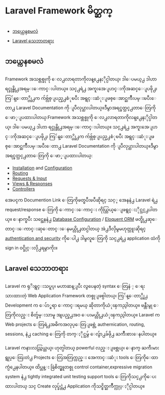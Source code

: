 # Laravel Framework မိတ္ဆက္

 - [ဘယ္ကေနစမလဲ](#where-to-start)
 - [Laravel သေဘာတရား](#laravel-philosophy)

## ဘယ္ကေနစမလဲ

Framework အသစ္တစ္ခုကို ေလ႕လာရတာကိုလန္႕ေနႏိုင္ပါတယ္၊ ဒါေပမယ္႕ ဒါဟာ ရင္ခုန္ဖို႕အရမ္းေကာင္းပါတယ္။ သင္႕ရဲ႕ အကူးအေျပာင္းကိုအဆင္ေျပဖို႕၊ ကြ်န္ေတာ္တို႕က က်စ္လ်စ္ျပည္႕စံုၿပီး အရွင္းဆံုးျဖစ္ေအာင္ႀကိဳးပမ္းၿပီးေတာ႕ Laravel Documentation ကို ျပဳလုပ္ထားပါတယ္။ဒီမွာအရင္ဖတ္သင္႕တာေတြကို ေဖာ္ျပထားပါတယ္:Framework အသစ္တစ္ခုကို ေလ႕လာရတာကိုလန္႕ေနႏိုင္ပါတယ္၊ ဒါေပမယ္႕ ဒါဟာ ရင္ခုန္ဖို႕အရမ္းေကာင္းပါတယ္။ သင္႕ရဲ႕ အကူးအေျပာင္းကိုအဆင္ေျပဖို႕၊ ကြ်န္ေတာ္တို႕က က်စ္လ်စ္ျပည္႕စံုၿပီး အရွင္းဆံုးျဖစ္ေအာင္ႀကိဳးပမ္းၿပီးေတာ႕ Laravel Documentation ကို ျပဳလုပ္ထားပါတယ္။ဒီမွာအရင္ဖတ္သင္႕တာေတြကို ေဖာ္ျပထားပါတယ္:

 - [Installation](/docs/installation) and
   [Configuration](/docs/configuration)
 - [Routing](/docs/routing)
 - [Requests & Input](/docs/requests)
 - [Views & Responses](/docs/responses)
 - [Controllers](/docs/controllers)

အေပၚက Documention Link ေတြကိုဖတ္ၿပီးၿပီဆိုရင္ သင့္ အေနနဲ႕ Laravel ရဲ႕ request/response ေတြကို ေကာင္းေကာင္း ကိုယ္တြယ္ေျဖရွင္းႏိုင္သင္႕ပါတယ္။ ေနာက္ၿပီး သင္အေနနဲ႕ [Database Configuration](/docs/database) / [Eloquent ORM](/docs/eloquent) ဖတ္ဖို႕ဆုေတာင္းေကာင္းဆုေတာင္းေနမယ္လို႕ထင္ပါတယ္ အဲ႕ဒီလိုမွမဟုတ္ဘူးဆိုရင္ [authentication and security](/docs/security) ကိုေပါ႕ ဒါမွလူေတြကို သင္႕ရဲ႕ application ထဲကို  sign in ဝင္ခိုင္းလို႕ရမွာကိုး။


<a name="laravel-philosophy"></a>
## Laravel သေဘာတရား

Laravel က ရုိးရွင္းသပ္ရပ္၊ မဟာဆန္ျပီး လွပေနတဲ့ syntax ေတြနဲ ့ ေရးသားထားတဲ့  Web Application Framework တစ္ခုျဖစ္ပါတယ္၊ ကြ်န္ေတာ္တို႕ Development က ေပ်ာ္စရာ ေကာင္းရမယ္ ဆိုတာကိုယံုၾကည္ပါတယ္။ ဖန္တီးမွု ေတြကိုလည္း စိတ္ခ်မ္းသာမူ အျပည္႕အဝ ေပးမယ္လို႕ယံုၾကည္ပါတယ္။ Laravel က Web projects ေတြရဲ႕အဓိကအလုပ္ေတြျဖစ္တဲ့ authernication, routing, sessions, နဲ႕ caching ေတြကို တက္ႏိုင္သမွ် ေလွ်ာ႕ခ်ဖို႕ ႀကိဳးစားေနပါတယ္။

Laravel ကနားလည္လြယ္တယ္၊ ဟုတ္ပါတယ္ powerful လည္းျဖစ္တယ္၊ ေနာက္ ႀကီးမားရွုပ္ေထြးတဲ႕ Projects ေတြအတြက္လည္း အေကာင္းဆံုး tools ေတြကိုေထာက္ပံ႕ေနပါတယ္။ ထိပ္တန္း  ခြဲစိတ္မွူတစ္ခု control container,expressive migration system နဲ႕ tightly integrated unit testing support tools ေတြကိုသင္႕ကိုေပးထားပါတယ္ သင္ Create လုပ္ခ်င္တဲ႕ Application ကိုသင္စိတ္ႀကိဳက္လုပ္ႏိုင္ပါတယ္။
